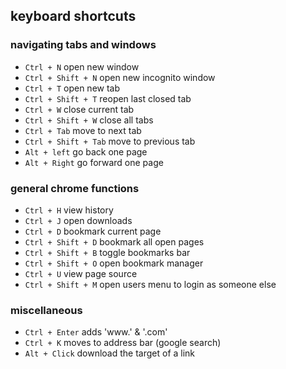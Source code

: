 ## keyboard shortcuts

### navigating tabs and windows
- `Ctrl + N` open new window
- `Ctrl + Shift + N` open new incognito window
- `Ctrl + T` open new tab
- `Ctrl + Shift + T` reopen last closed tab
- `Ctrl + W` close current tab
- `Ctrl + Shift + W` close all tabs
- `Ctrl + Tab` move to next tab
- `Ctrl + Shift + Tab` move to previous tab
- `Alt + left` go back one page
- `Alt + Right` go forward one page

### general chrome functions
- `Ctrl + H` view history
- `Ctrl + J` open downloads
- `Ctrl + D` bookmark current page
- `Ctrl + Shift + D` bookmark all open pages
- `Ctrl + Shift + B` toggle bookmarks bar
- `Ctrl + Shift + O` open bookmark manager
- `Ctrl + U` view page source
- `Ctrl + Shift + M` open users menu to login as someone else

### miscellaneous
- `Ctrl + Enter` adds 'www.' & '.com'
- `Ctrl + K` moves to address bar (google search)
- `Alt + Click` download the target of a link


